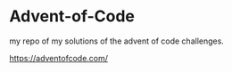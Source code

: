# Advent-of-Code

my repo of my solutions of the advent of code challenges.

https://adventofcode.com/
